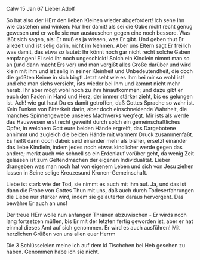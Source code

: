  Calw 15 Jan 67
Lieber Adolf

So hat also der HErr den lieben Kleinen wieder abgefordert! Ich sehe Ihn wie dastehen und winken: Nur her damit! als sei die Gabe nicht recht genug gewesen und er wolle sie nun austauschen gegen eine noch bessere. Was läßt sich sagen, als: Er muß es ja wissen, was Er gibt. Und geben thut Er allezeit und ist selig darin, nicht im Nehmen. Aber uns Eltern sagt Er freilich was damit, das etwa so lautet: Ihr könnt noch gar nicht recht solche Gaben empfangen! Ei seid ihr noch ungeschickt! Solch ein Kindlein nimmt man so an (und dann macht Ers vor) und man vergißt alles Große darüber und wird klein mit ihm und ist selig in seiner Kleinheit und Unbedeutendheit, die doch die größten Keime in sich birgt! Jetzt seht wie es Ihm bei mir so wohl ist! und ehe man sichs versieht, ists wieder bei Ihm und kommt nicht mehr herab. Ihr aber mögt wohl noch zu ihm hinaufkommen; und dazu gibt er euch den Faden in Hand und Herz, der immer stärker zieht, bis es gelungen ist. 
Ach! wie gut hast Du es damit getroffen, daß Gottes Sprache so wahr ist. Kein Funken von Bitterkeit darin, aber doch einschneidende Wahrheit, die manches Spinnengewebe unseres Machwerks wegfegt. Mir ists als werde das Hauswesen erst recht geweiht durch solch ein gemeinschaftliches Opfer, in welchem Gott eure beiden Hände ergreift, das Dargebotene annimmt und zugleich die beiden Hände mit warmem Druck zusammenfaßt. Es heißt dann doch dabei: seid einander mehr als bisher, ersetzt einander das liebe Kindlein, indem jedes noch etwas kindlicher werde gegen das andere; merkt auch wie schnell so ein Erdenlauf vorüber geht, da wenig Zeit gelassen ist zum Geltendmachen der eigenen Individualität. Lieber drangeben was man noch hat von eigenem Leben und sich von Jesu ziehen lassen in Seine selige Kreuzesund Kronen-Gemeinschaft.

Liebe ist stark wie der Tod, sie nimmt es auch mit ihm auf. Ja, und das ist dann die Probe von Gottes Thun mit uns, daß auch durch Todeserfahrungen die Liebe nur stärker wird, indem sie geläuterter daraus hervorgeht. Das bewähre Er auch an uns!

Der treue HErr wolle nun anfangen Thränen abzuwischen - Er wirds noch lang fortsetzen müßen, bis Er mit der letzten fertig geworden ist, aber er hat einmal dieses Amt auf sich genommen. Er wird es auch ausführen! 
 Mit herzlichen Grüßen von uns allen
 euer Herrm

Die 3 Schlüsseleien meine ich auf dem kl Tischchen bei Heb gesehen zu haben. Genommen habe ich sie nicht.
